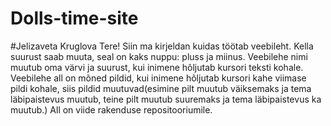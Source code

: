 # Dolls-time-site
#Jelizaveta Kruglova
Tere! Siin ma kirjeldan kuidas töötab veebileht. Kella suurust saab muuta, seal on kaks nuppu: pluss ja miinus. Veebilehe nimi muutub oma värvi ja suurust, kui inimene hõljutab kursori teksti kohale. Veebilehe all on mõned pildid, kui inimene hõljutab kursori kahe viimase pildi kohale, siis pildid muutuvad(esimine pilt muutub väiksemaks ja tema läbipaistevus muutub, teine pilt muutub suuremaks ja tema läbipaistevus ka muutub.) All on viide rakenduse repositooriumile.
